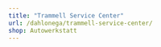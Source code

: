 ```yaml
---
title: "Trammell Service Center"
url: /dahlonega/trammell-service-center/
shop: Autowerkstatt
---
```

